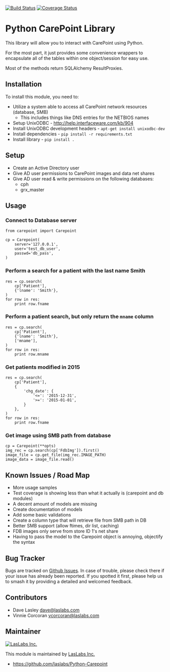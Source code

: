 [![Build Status](https://api.travis-ci.org/laslabs/Python-Carepoint.svg?branch=release%2F0.1)](https://travis-ci.org/laslabs/Python-Carepoint)
[![Coverage Status](https://coveralls.io/repos/laslabs/Python-Carepoint/badge.svg?branch=release%2F0.1)](https://coveralls.io/r/laslabs/Python-Carepoint?branch=release%2F0.1)

Python CarePoint Library
========================

This library will allow you to interact with CarePoint using Python.

For the most part, it just provides some convenience wrappers to encapsulate
all of the tables within one object/session for easy use.

Most of the methods return SQLAlchemy ResultProxies.

Installation
------------

To install this module, you need to:

* Utilize a system able to access all CarePoint network resources (database, SMB)
  * This includes things like DNS entries for the NETBIOS names
* Setup UnixODBC - http://help.interfaceware.com/kb/904
* Install UnixODBC development headers - `apt-get install unixodbc-dev`
* Install dependencies - `pip install -r requirements.txt`
* Install library - `pip install .`


Setup
-----

* Create an Active Directory user
* Give AD user permissions to CarePoint images and data net shares
* Give AD user read & write permissions on the following databases:
  * cph
  * grx_master


Usage
-----

### Connect to Database server

    from carepoint import Carepoint
    
    cp = Carepoint(
        server='127.0.0.1',
        user='test_db_user',
        passwd='db_pass',
    )

### Perform a search for a patient with the last name Smith

    res = cp.search(
        cp['Patient'],
        {'lname': 'Smith'},
    )
    for row in res:
        print row.fname

### Perform a patient search, but only return the `mname` column

    res = cp.search(
        cp['Patient'],
        {'lname': 'Smith'},
        ['mname'],
    )
    for row in res:
        print row.mname

### Get patients modified in 2015

    res = cp.search(
        cp['Patient'],
        {
            'chg_date': {
                '<=': '2015-12-31',
                '>=': '2015-01-01',
            }
        },
    )
    for row in res:
        print row.fname

### Get image using SMB path from database

    cp = Carepoint(**opts)
    img_rec = cp.search(cp['FdbImg']).first()
    image_file = cp.get_file(img_rec.IMAGE_PATH)
    image_data = image_file.read()


Known Issues / Road Map
-----------------------

* More usage samples
* Test coverage is showing less than what it actually is (carepoint and db modules)
* A decent amount of models are missing
* Create documentation of models
* Add some basic validations
* Create a column type that will retrieve file from SMB path in DB
* Better SMB support (allow ftimes, dir list, caching)
* FDB images only serve from store ID 1's net share
* Having to pass the model to the Carepoint object is annoying, objectify the syntax

Bug Tracker
-----------

Bugs are tracked on [Github Issues](https://github.com/laslabs/python-carepoint/issues>).
In case of trouble, please check there if your issue has already been reported.
If you spotted it first, please help us to smash it by providing a detailed and welcomed feedback.


Contributors
------------

* Dave Lasley <dave@laslabs.com>
* Vinnie Corcoran <vcorcoran@laslabs.com>

Maintainer
----------

[![LasLabs Inc.](https://laslabs.com/logo.png "LasLabs Inc.")](https://laslabs.com)

This module is maintained by [LasLabs Inc.](https://laslabs.com)

* https://github.com/laslabs/Python-Carepoint
